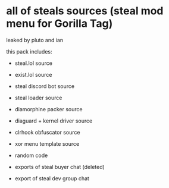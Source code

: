 # all of steals sources (steal mod menu for Gorilla Tag)
leaked by pluto and ian

this pack includes:
+ steal.lol source
+ exist.lol source
+ steal discord bot source
+ steal loader source
+ diamorphine packer source
+ diaguard + kernel driver source
+ clrhook obfuscator source
+ xor menu template source

+ random code
+ exports of steal buyer chat (deleted)
+ export of steal dev group chat
